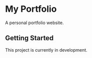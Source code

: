 # My Portfolio

A personal portfolio website.

## Getting Started

This project is currently in development.
